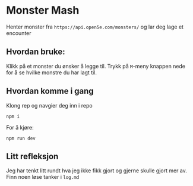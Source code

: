 # Monster Mash

Henter monster fra `https://api.open5e.com/monsters/` og lar deg lage et encounter

## Hvordan bruke:

Klikk på et monster du ønsker å legge til. Trykk på `M`-meny knappen nede for å se hvilke monstre du har lagt til.

## Hvordan komme i gang

Klong rep og navgier deg inn i repo

```
npm i
```

For å kjøre:

```
npm run dev
```

## Litt refleksjon
Jeg har tenkt litt rundt hva jeg ikke fikk gjort og gjerne skulle gjort mer av. Finn noen løse tanker i `log.md`